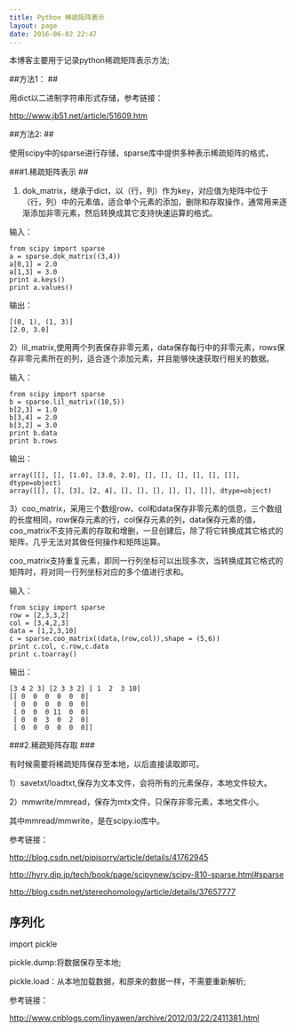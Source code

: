 ```yaml
---
title: Python 稀疏矩阵表示
layout: page
date: 2016-06-02 22:47
---
```


本博客主要用于记录python稀疏矩阵表示方法;

##方法1： ##

用dict以二进制字符串形式存储，参考链接：

http://www.jb51.net/article/51609.htm

##方法2: ##

使用scipy中的sparse进行存储，sparse库中提供多种表示稀疏矩阵的格式，

###1.稀疏矩阵表示 ##

1) dok_matrix，继承于dict，以（行，列）作为key，对应值为矩阵中位于（行，列）中的元素值，适合单个元素的添加，删除和存取操作，通常用来逐渐添加非零元素，然后转换成其它支持快速运算的格式。

输入：

    from scipy import sparse
    a = sparse.dok_matrix((3,4))
    a[0,1] = 2.0
    a[1,3] = 3.0
    print a.keys()
    print a.values()

输出：

    [(0, 1), (1, 3)]
    [2.0, 3.0]

2）lil_matrix,使用两个列表保存非零元素，data保存每行中的非零元素，rows保存非零元素所在的列，适合逐个添加元素，并且能够快速获取行相关的数据。

输入：

    from scipy import sparse
    b = sparse.lil_matrix((10,5))
    b[2,3] = 1.0
    b[3,4] = 2.0
    b[3,2] = 3.0
    print b.data
    print b.rows

输出：

    array([[], [], [1.0], [3.0, 2.0], [], [], [], [], [], []], dtype=object)
    array([[], [], [3], [2, 4], [], [], [], [], [], []], dtype=object)

3）coo_matrix，采用三个数组row、col和data保存非零元素的信息，三个数组的长度相同，row保存元素的行，col保存元素的列，data保存元素的值，coo_matrix不支持元素的存取和增删，一旦创建后，除了将它转换成其它格式的矩阵，几乎无法对其做任何操作和矩阵运算。

coo_matrix支持重复元素，即同一行列坐标可以出现多次，当转换成其它格式的矩阵时，将对同一行列坐标对应的多个值进行求和。

输入：

    from scipy import sparse
    row = [2,3,3,2]
    col = [3,4,2,3]
    data = [1,2,3,10]
    c = sparse.coo_matrix((data,(row,col)),shape = (5,6))
    print c.col, c.row,c.data
    print c.toarray()

输出：

    [3 4 2 3] [2 3 3 2] [ 1  2  3 10]
    [[ 0  0  0  0  0  0]
     [ 0  0  0  0  0  0]
     [ 0  0  0 11  0  0]
     [ 0  0  3  0  2  0]
     [ 0  0  0  0  0  0]]

###2.稀疏矩阵存取 ###

有时候需要将稀疏矩阵保存至本地，以后直接读取即可。

1）savetxt/loadtxt,保存为文本文件，会将所有的元素保存，本地文件较大。

2）mmwrite/mmread，保存为mtx文件，只保存非零元素，本地文件小。

其中mmread/mmwrite，是在scipy.io库中。

参考链接：

http://blog.csdn.net/pipisorry/article/details/41762945

http://hyry.dip.jp/tech/book/page/scipynew/scipy-810-sparse.html#sparse

http://blog.csdn.net/stereohomology/article/details/37657777

## 序列化 ##

import pickle

pickle.dump:将数据保存至本地;

pickle.load：从本地加载数据，和原来的数据一样，不需要重新解析;


参考链接：

http://www.cnblogs.com/linyawen/archive/2012/03/22/2411381.html
